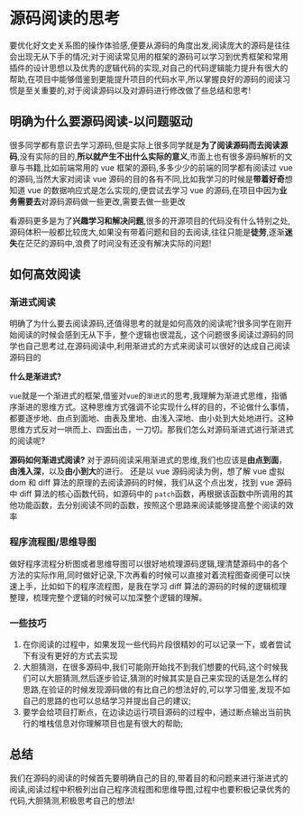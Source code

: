 # 源码阅读的思考

要优化好文史关系图的操作体验感,便要从源码的角度出发,阅读庞大的源码是往往会出现无从下手的情况;对于阅读常见用的框架的源码可以学习到优秀框架和常用插件的设计思想以及优秀的逻辑代码的实现,对自己的代码逻辑能力提升有很大的帮助,在项目中能够借鉴到更能提升项目的代码水平,所以掌握良好的源码的阅读习惯是至关重要的,对于阅读源码以及对源码进行修改做了些总结和思考!

## 明确为什么要源码阅读-以问题驱动

很多同学都有意识去学习源码,但是实际上很多同学就是**为了阅读源码而去阅读源码**,没有实际的目的,**所以就产生不出什么实际的意义**,市面上也有很多源码解析的文章与书籍,比如前端常用的 vue 框架的源码,多多少少的前端的同学都有阅读过 vue 的源码,当然大家对阅读 vue 源码的目的各有不同,比如我学习的时候是**带着好奇**想知道 vue 的数据响应式是怎么实现的,便尝试去学习 vue 的源码,在项目中因为**业务需要去**对源码源码做一些更改,需要去做一些更改

看源码更多是为了**兴趣学习和解决问题**,很多的开源项目的代码没有什么特别之处,源码体积一般都比较庞大,如果没有带着问题和目的去阅读,往往只能是**徒劳**,逐渐**迷失**在茫茫的源码中,浪费了时间没有还没有解决实际的问题!

## 如何高效阅读

### 渐进式阅读

明确了为什么要去阅读源码,还值得思考的就是如何高效的阅读呢?很多同学在刚开始阅读的时候会感到无从下手，整个逻辑也很混乱，这个问题很多阅读过源码的同学也自己思考过,在源码阅读中,利用渐进式的方式来阅读可以很好的达成自己阅读源码目的

**什么是渐进式?**

`vue`就是一个渐进式的框架,借鉴对`vue`的`渐进式`的思考,我理解为渐进式思维，指循序渐进的思维方式。这种思维方式强调不论实现什么样的目的，不论做什么事情，都要逐步地、由点到面地、由表及里地、由浅入深地、由小处到大处地进行。这种思维方式反对一哄而上、四面出击，一刀切。那我们怎么对源码渐进式进行渐进式的阅读呢?

**源码如何渐进式阅读?**
对于源码阅读采用渐进式的思维,我们也应该是**由点到面**，**由浅入深**，以及**由小到大**的进行。
还是以 vue 源码阅读为例，想了解 vue 虚拟 dom 和 diff 算法的原理的去阅读源码的时候，我们从这个点出发，找到 vue 源码中 diff 算法的核心函数代码，如源码中的 `patch`函数，再根据该函数中所调用的其他功能函数，去分别阅读不同的函数，按照这个思路来阅读能够提高整个阅读的效率

### 程序流程图/思维导图

做好程序流程分析图或者思维导图可以很好地梳理源码逻辑,理清楚源码中的各个方法的实际作用,同时做好记录,下次再看的时候可以直接对着流程图查阅便可以快速上手，比如如下的程序流程图，是我在学习 diff 算法的源码的时候的逻辑梳理整理，梳理完整个逻辑的时候可以加深整个逻辑的理解。

### 一些技巧

1. 在你阅读的过程中，如果发现一些代码片段很精妙的可以记录一下，或者尝试下有没有更好的方式去实现
2. 大胆猜测，在很多源码中,我们可能刚开始找不到我们想要的代码,这个时候我们可以大胆猜测,然后逐步验证,猜测的时候其实是自己来实现的话是怎么样的思路,在验证的时候发现源码做的有比自己的想法好的,可以学习借鉴,发现不如自己的思路的也可以总结学习并提出自己的建议;
3. 要学会给项目打断点，在边读边运行项目源码的过程中，通过断点输出当前执行的堆栈信息对你理解项目也是有很大的帮助;

## 总结

我们在源码的阅读的时候首先要明确自己的目的,带着目的和问题来进行渐进式的阅读,阅读过程中积极列出自己程序流程图和思维导图,过程中也要积极记录优秀的代码,大胆猜测,积极思考自己的想法!
